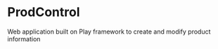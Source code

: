ProdControl
===========

Web application built on Play framework to create and modify product information
